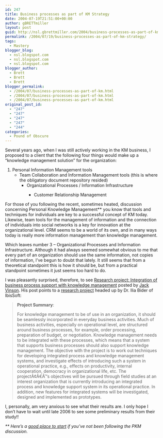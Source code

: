 ```yaml
---
id: 247
title: Business processes as part of KM Strategy
date: 2004-07-19T21:51:00+00:00
author: gBRETTmiller
layout: post
guid: http://nsl.gbrettmiller.com/2004/business-processes-as-part-of-km-strategy
permalink: /2004/07/19/business-processes-as-part-of-km-strategy/
tags:
  - Mastery
blogger_blog:
  - nsl.blogspot.com
  - nsl.blogspot.com
  - nsl.blogspot.com
blogger_author:
  - Brett
  - Brett
  - Brett
blogger_permalink:
  - /2004/07/business-processes-as-part-of-km.html
  - /2004/07/business-processes-as-part-of-km.html
  - /2004/07/business-processes-as-part-of-km.html
original_post_id:
  - "247"
  - "247"
  - "247"
  - "247"
  - "244"
categories:
  - Pound of Obscure
---
```

Several years ago, when I was still actively working in the KM business, I proposed to a client that the following four things would make up a &#8220;knowledge management solution&#8221; for the organization: 

  1. Personal Information Management tools 
      * Team Collaboration and Information Management tools (this is where the obligatory document repository resided) 
          * Organizational Processes / Information Infrastructure 
              * Customer Relationship Management</ol> 
                For those of you following the recent, sometimes heated, discussion concerning Personal Knowledge Management** you know that tools and techniques for individuals are key to a successful concept of KM today. Likewise, team tools for the management of information and the connection of individuals into social networks is a key for innovation at the organizational level. CRM seems to be a world of its own, and in many ways today is really more information management than knowledge management.
                
                Which leaves number 3 &#8211; Organizational Processes and Information Infrastructure. Although it had always seemed somewhat obvious to me that every part of an organization should use the same information, not copies of information, I&#8217;ve begun to doubt that lately. It still seems that from a theoretical standpoint this is how it should be, but from a practical standpoint sometimes it just seems too hard to do. 
                
                I was pleasantly surprised, therefore, to see [Research project: Integration of business process support with knowledge management](http://jackvinson.com/archives/2004/07/18/research_project_integration_of_business_process_support_with_knowledge_management.html) posted by [Jack Vinson](http://jackvinson.com). His post points to a [research project](http://www.ibissoft.se/English/inka.htm) headed up by Dr. Ilia Bider of IbisSoft:
                
                > **Project Summary**:  
                >  
                > For knowledge management to be of use in an organization, it should be seamlessly incorporated in everyday business activities. Much of business activities, especially on operational level, are structured around business processes, for example, order processing, preparation of budget, or negotiation. Knowledge management needs to be integrated with these processes, which means that a system that supports business processes should also support knowledge management. The objective with the project is to work out techniques for developing integrated process and knowledge management systems, and investigate effects of introducing such a system in operational practice, e.g., effects on productivity, internal cooperation, democracy in organizational life, etc. The projectÃ¢Â€Â™s objectives will be pursued through field studies at an interest organization that is currently introducing an integrated process and knowledge support system in its operational practice. In addition, new features for integrated systems will be investigated, designed and implemented as prototypes.
                
                I, personally, am very anxious to see what their results are. I only hope I don&#8217;t have to wait until late 2006 to see some preliminary results from their study!!
                
                _** Here&#8217;s a [good place to start](http://www.roell.net/weblog/archiv/2004/06/25/knowledge_management_does_not_exist_personal_knowledge_management_does.shtml) if you&#8217;ve not been following the PKM discussion._
